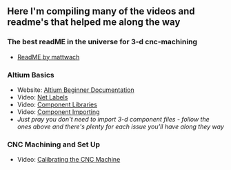 ## Here I'm compiling many of the videos and readme's that helped me along the way

### The best readME in the universe for 3-d cnc-machining
* [ReadME by mattwach](https://github.com/mattwach/cnc_pcb_tools?tab=readme-ov-file)

### Altium Basics
* Website: [Altium Beginner Documentation](https://www.altium.com/documentation/altium-designer/tutorial-complete-design-walkthrough)
* Video: [Net Labels](https://www.youtube.com/watch?v=HaL3MAUx6Lw)
* Video: [Component Libraries](https://www.youtube.com/watch?v=6h-Z_NJibI8&t=234s)
* Video: [Component Importing](https://www.youtube.com/watch?v=LmAzsCiBLCs)
* *Just pray you don't need to import 3-d component files - follow the ones above and there's plenty for each issue you'll have along they way*

### CNC Machining and Set Up
* Video: [Calibrating the CNC Machine](https://www.youtube.com/watch?v=u4Mcjz7IP10&t=16s)
